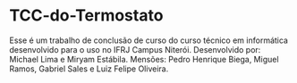 # TCC-do-Termostato
Esse é um trabalho de conclusão de curso do curso técnico em informática desenvolvido para o uso no IFRJ Campus Niterói. Desenvolvido por: Michael Lima e Miryam Estábila. Mensões: Pedro Henrique Biega, Miguel Ramos, Gabriel Sales e Luiz Felipe Oliveira.
